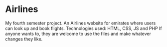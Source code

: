 # Airlines
My fourth semester project. An Airlines website for emirates where users can look up and book flights. Technologies used: HTML, CSS, JS and PHP
If anyone wants to, they are welcome to use the files and make whatever changes they like. 
